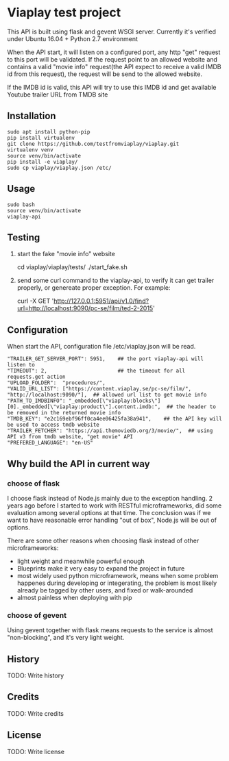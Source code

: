 # Viaplay test project

This API is built using flask and gevent WSGI server. Currently it's verified under Ubuntu 16.04 + Python 2.7 environment

When the API start, it will listen on a configured port, any http "get" request to this port will be validated. If the request point to an allowed website and contains a valid "movie info" request(the API expect to receive a valid IMDB id from this request), the request will be send to the allowed website. 

If the IMDB id is valid, this API will try to use this IMDB id and get available Youtube trailer URL from TMDB site

## Installation

    sudo apt install python-pip
    pip install virtualenv
    git clone https://github.com/testfromviaplay/viaplay.git
    virtualenv venv
    source venv/bin/activate
    pip install -e viaplay/
    sudo cp viaplay/viaplay.json /etc/

## Usage

    sudo bash
    source venv/bin/activate
    viaplay-api

## Testing

   1. start the fake "movie info" website
   
        cd viaplay/viaplay/tests/
        ./start_fake.sh
    
   2. send some curl command to the viaplay-api, to verify it can get trailer properly, or genereate proper exception. For example:
   
         curl -X GET 'http://127.0.0.1:5951/api/v1.0/find?url=http://localhost:9090/pc-se/film/ted-2-2015'

## Configuration

When start the API, configuration file /etc/viaplay.json will be read. 

    "TRAILER_GET_SERVER_PORT": 5951,    ## the port viaplay-api will listen to
    "TIMEOUT": 2,                       ## the timeout for all requests.get action 
    "UPLOAD_FOLDER":  "procedures/",
    "VALID_URL_LIST": ["https://content.viaplay.se/pc-se/film/", "http://localhost:9090/"],  ## allowed url list to get movie info
    "PATH_TO_IMDBINFO": "_embedded[\"viaplay:blocks\"][0]._embedded[\"viaplay:product\"].content.imdb:",  ## the header to be removed in the returned movie info
    "TMDB_KEY": "e2c169ebf96ff0ca4ee06425fa38a941",    ## the API key will be used to access tmdb website
    "TRAILER_FETCHER": "https://api.themoviedb.org/3/movie/",  ## using API v3 from tmdb website, "get movie" API
    "PREFERED_LANGUAGE": "en-US"

## Why build the API in current way

### choose of flask
I choose flask instead of Node.js mainly due to the exception handling. 2 years ago before I started to work with RESTful microframeworks, did some evaluation among several options at that time. The conclusion was if we want to have reasonable error handling "out of box", Node.js will be out of options.

There are some other reasons when choosing flask instead of other microframeworks:
  - light weight and meanwhile powerful enough
  - Blueprints make it very easy to expand the project in future
  - most widely used python microframework, means when some problem happenes during developing or integerating, the problem is most likely already be tagged by other users, and fixed or walk-arounded
  - almost painless when deploying with pip

### choose of gevent
Using gevent together with flask means requests to the service is almost "non-blocking", and it's very light weight.

## History

TODO: Write history

## Credits

TODO: Write credits

## License

TODO: Write license
